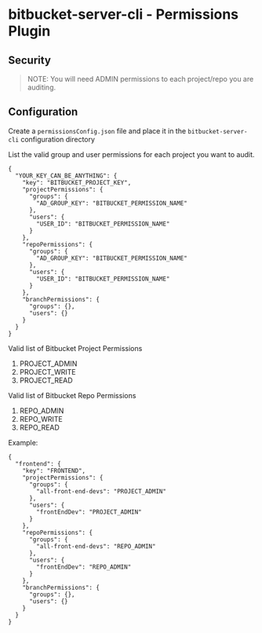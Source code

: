 # bitbucket-server-cli - Permissions Plugin

## Security

> NOTE: You will need ADMIN permissions to each project/repo you are auditing.

## Configuration

Create a `permissionsConfig.json` file and place it in the `bitbucket-server-cli` configuration directory

List the valid group and user permissions for each project you want to audit.

```
{
  "YOUR_KEY_CAN_BE_ANYTHING": {
    "key": "BITBUCKET_PROJECT_KEY",
    "projectPermissions": {
      "groups": {
        "AD_GROUP_KEY": "BITBUCKET_PERMISSION_NAME"
      },
      "users": {
        "USER_ID": "BITBUCKET_PERMISSION_NAME"
      }
    },
    "repoPermissions": {
      "groups": {
        "AD_GROUP_KEY": "BITBUCKET_PERMISSION_NAME"
      },
      "users": {
        "USER_ID": "BITBUCKET_PERMISSION_NAME"
      }
    },
    "branchPermissions": {
      "groups": {},
      "users": {}
    }
  }
}

```

Valid list of Bitbucket Project Permissions

1. PROJECT_ADMIN
2. PROJECT_WRITE
3. PROJECT_READ

Valid list of Bitbucket Repo Permissions

 1. REPO_ADMIN
 2. REPO_WRITE
 3. REPO_READ

Example:

```
{
  "frontend": {
    "key": "FRONTEND",
    "projectPermissions": {
      "groups": {
        "all-front-end-devs": "PROJECT_ADMIN"
      },
      "users": {
        "frontEndDev": "PROJECT_ADMIN"
      }
    },
    "repoPermissions": {
      "groups": {
        "all-front-end-devs": "REPO_ADMIN"
      },
      "users": {
        "frontEndDev": "REPO_ADMIN"
      }
    },
    "branchPermissions": {
      "groups": {},
      "users": {}
    }
  }
}

```
